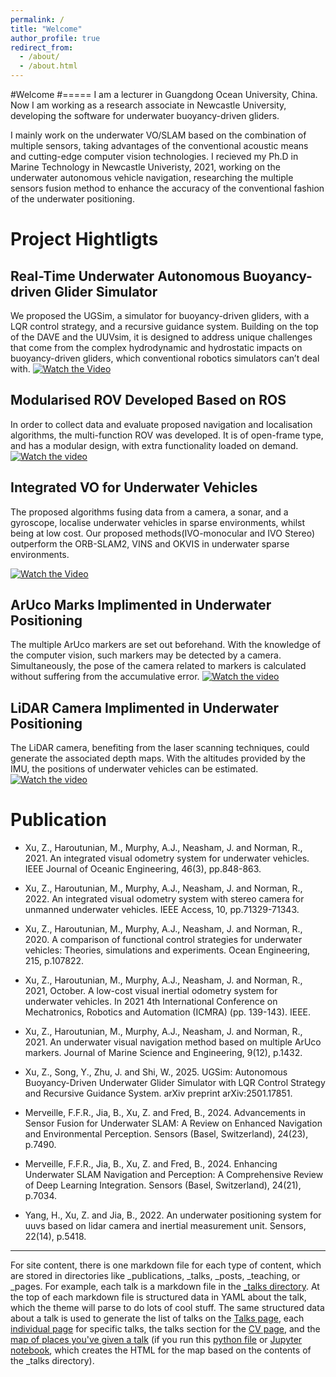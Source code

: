 ```yaml
---
permalink: /
title: "Welcome"
author_profile: true
redirect_from: 
  - /about/
  - /about.html
---
```


#Welcome
#=====
I am a lecturer in Guangdong Ocean University, China. Now I am working as a research associate in Newcastle University, developing the software for underwater buoyancy-driven gliders. 

I mainly work on the underwater VO/SLAM based on the combination of multiple sensors, taking advantages of the conventional acoustic means and cutting-edge computer vision technologies.  I recieved my Ph.D in Marine Technology in Newcastle Univeristy, 2021, working on the underwater autonomous vehicle navigation, researching the multiple sensors fusion method to enhance the accuracy of the conventional fashion of the underwater positioning.  

Project Hightligts
======

Real-Time Underwater Autonomous Buoyancy-driven Glider Simulator
------
We proposed the UGSim, a simulator for buoyancy-driven gliders, with a LQR control strategy, and a recursive guidance
system. Building on the top of the DAVE and the UUVsim, it is designed to address unique challenges that come from the complex
hydrodynamic and hydrostatic impacts on buoyancy-driven gliders, which conventional robotics simulators can’t deal with.
[![Watch the Video](https://img.youtube.com/vi/wowY2xWD2XI/0.jpg)](https://www.youtube.com/watch?v=wowY2xWD2XI)


Modularised ROV Developed Based on ROS
------
In order to collect data and evaluate proposed navigation and localisation algorithms, the multi-function ROV
was developed. It is of open-frame type, and has a modular design, with extra functionality loaded on demand.
[![Watch the video]()]()


Integrated VO for Underwater Vehicles 
------
The proposed algorithms fusing data from a camera, a sonar, and a gyroscope, localise underwater vehicles in
sparse environments, whilst being at low cost. Our proposed methods(IVO-monocular and IVO Stereo) outperform the ORB-SLAM2, VINS and OKVIS in underwater sparse environments.

[![Watch the Video](https://img.youtube.com/vi/C1qkOEcEFiY/0.jpg)](https://www.youtube.com/watch?v=C1qkOEcEFiY)


ArUco Marks Implimented in Underwater Positioning
------
The multiple ArUco markers are set out beforehand. With the knowledge of the computer vision, such markers may
be detected by a camera. Simultaneously, the pose of the camera related to markers is calculated without suffering 
from the accumulative error.
[![Watch the video](https://img.youtube.com/vi/IoqIBqz2smw/0.jpg)](https://www.youtube.com/watch?v=IoqIBqz2smw)


LiDAR Camera Implimented in Underwater Positioning  
------
The LiDAR camera, benefiting from the laser scanning techniques, could generate the associated depth maps.
With the altitudes provided by the IMU, the positions of underwater vehicles can be estimated.
[![Watch the video]()]()


Publication
======
- Xu, Z., Haroutunian, M., Murphy, A.J., Neasham, J. and Norman, R., 2021. An integrated visual odometry system for underwater vehicles. IEEE Journal of Oceanic Engineering, 46(3), pp.848-863.

- Xu, Z., Haroutunian, M., Murphy, A.J., Neasham, J. and Norman, R., 2022. An integrated visual odometry system with stereo camera for unmanned underwater vehicles. IEEE Access, 10, pp.71329-71343.

- Xu, Z., Haroutunian, M., Murphy, A.J., Neasham, J. and Norman, R., 2020. A comparison of functional control strategies for underwater vehicles: Theories, simulations and experiments. Ocean Engineering, 215, p.107822.

- Xu, Z., Haroutunian, M., Murphy, A.J., Neasham, J. and Norman, R., 2021, October. A low-cost visual inertial odometry system for underwater vehicles. In 2021 4th International Conference on Mechatronics, Robotics and Automation (ICMRA) (pp. 139-143). IEEE.

- Xu, Z., Haroutunian, M., Murphy, A.J., Neasham, J. and Norman, R., 2021. An underwater visual navigation method based on multiple ArUco markers. Journal of Marine Science and Engineering, 9(12), p.1432.
  
- Xu, Z., Song, Y., Zhu, J. and Shi, W., 2025. UGSim: Autonomous Buoyancy-Driven Underwater Glider Simulator with LQR Control Strategy and Recursive Guidance System. arXiv preprint arXiv:2501.17851.
 
- Merveille, F.F.R., Jia, B., Xu, Z. and Fred, B., 2024. Advancements in Sensor Fusion for Underwater SLAM: A Review on Enhanced Navigation and Environmental Perception. Sensors (Basel, Switzerland), 24(23), p.7490.

- Merveille, F.F.R., Jia, B., Xu, Z. and Fred, B., 2024. Enhancing Underwater SLAM Navigation and Perception: A Comprehensive Review of Deep Learning Integration. Sensors (Basel, Switzerland), 24(21), p.7034.
  
- Yang, H., Xu, Z. and Jia, B., 2022. An underwater positioning system for uuvs based on lidar camera and inertial measurement unit. Sensors, 22(14), p.5418.


------
For site content, there is one markdown file for each type of content, which are stored in directories like _publications, _talks, _posts, _teaching, or _pages. For example, each talk is a markdown file in the [_talks directory](https://github.com/academicpages/academicpages.github.io/tree/master/_talks). At the top of each markdown file is structured data in YAML about the talk, which the theme will parse to do lots of cool stuff. The same structured data about a talk is used to generate the list of talks on the [Talks page](https://academicpages.github.io/talks), each [individual page](https://academicpages.github.io/talks/2012-03-01-talk-1) for specific talks, the talks section for the [CV page](https://academicpages.github.io/cv), and the [map of places you've given a talk](https://academicpages.github.io/talkmap.html) (if you run this [python file](https://github.com/academicpages/academicpages.github.io/blob/master/talkmap.py) or [Jupyter notebook](https://github.com/academicpages/academicpages.github.io/blob/master/talkmap.ipynb), which creates the HTML for the map based on the contents of the _talks directory).
